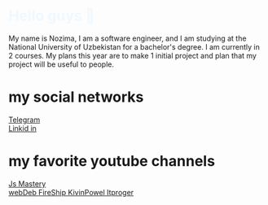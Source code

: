 <h1 style="color: aliceblue;">
        Hello guys 👋
</h1>
<p>
        My name is Nozima, I am a software engineer, and I am studying at the National University of Uzbekistan for a bachelor's degree. I am currently in 2 courses. My plans this year are to make 1 initial project and plan         that my project will be useful to people.
</p>
<h1>
        my social networks
</h1>

 <a href="https://web.telegram.org/k/">
        Telegram 

    
</a>
<br/>
<a  href="https://ru.linkedin.com/">
        Linkid in
</a>


<h1>
        my favorite youtube channels
</h1>

 <a href="https://www.youtube.com/results?search_query=js+mastery">
        Js Mastery 

    
</a>
<br/>
<a  href="https://www.youtube.com/@YauhenKavalchuk">
        webDeb
</a>
<a  href="https://www.youtube.com/@Fireship">
        FireShip
</a>
<a  href="https://www.youtube.com/@KevinPowell">
        KivinPowel
</a>
<a  href="https://www.youtube.com/@itproger">
        Itproger
</a>
